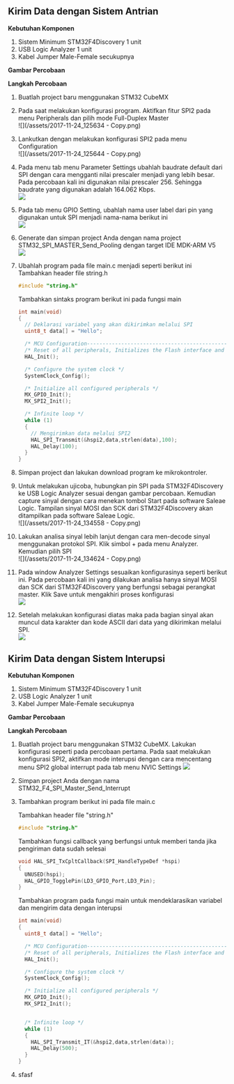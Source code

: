 ## Kirim Data dengan Sistem Antrian

**Kebutuhan Komponen**

1. Sistem Minimum STM32F4Discovery 1 unit
2. USB Logic Analyzer 1 unit
3. Kabel Jumper Male-Female secukupnya

**Gambar Percobaan**

**Langkah Percobaan**

1. Buatlah project baru menggunakan STM32 CubeMX
2. Pada saat melakukan konfigurasi program. Aktifkan fitur SPI2 pada menu Peripherals dan pilih mode Full-Duplex Master  
   ![](/assets/2017-11-24_125634 - Copy.png)

3. Lankutkan dengan melakukan konfigurasi SPI2 pada menu Configuration  
   ![](/assets/2017-11-24_125644 - Copy.png)

4. Pada menu tab menu Parameter Settings ubahlah baudrate default dari SPI dengan cara mengganti nilai prescaler menjadi yang lebih besar. Pada percobaan kali ini digunakan nilai prescaler 256. Sehingga baudrate yang digunakan adalah 164.062 Kbps.  
   ![](/assets/2017-11-24_134521.png)

5. Pada tab menu GPIO Setting, ubahlah nama user label dari pin yang digunakan untuk SPI menjadi nama-nama berikut ini  
   ![](/assets/2017-11-24_125814.png)

6. Generate dan simpan project Anda dengan nama project STM32\_SPI\_MASTER\_Send\_Pooling dengan target IDE MDK-ARM V5  
   ![](/assets/2017-11-24_125917.png)

7. Ubahlah program pada file main.c menjadi seperti berikut ini  
   Tambahkan header file string.h

   ```c
   #include "string.h"
   ```

   Tambahkan sintaks program berikut ini pada fungsi main

   ```c
   int main(void)
   {
     // Deklarasi variabel yang akan dikirimkan melalui SPI
     uint8_t data[] = "Hello";

     /* MCU Configuration----------------------------------------------------------*/
     /* Reset of all peripherals, Initializes the Flash interface and the Systick. */
     HAL_Init();

     /* Configure the system clock */
     SystemClock_Config();

     /* Initialize all configured peripherals */
     MX_GPIO_Init();
     MX_SPI2_Init();

     /* Infinite loop */
     while (1)
     {
       // Mengirimkan data melalui SPI2
       HAL_SPI_Transmit(&hspi2,data,strlen(data),100);
       HAL_Delay(100);
     }
   }
   ```

8. Simpan project dan lakukan download program ke mikrokontroler.

9. Untuk melakukan ujicoba, hubungkan pin SPI pada STM32F4Discovery ke USB Logic Analyzer sesuai dengan gambar percobaan. Kemudian capture sinyal dengan cara menekan tombol Start pada software Saleae Logic. Tampilan sinyal MOSI dan SCK dari STM32F4Discovery akan ditampilkan pada software Saleae Logic.  
   ![](/assets/2017-11-24_134558 - Copy.png)

10. Lakukan analisa sinyal lebih lanjut dengan cara men-decode sinyal menggunakan protokol SPI. Klik simbol + pada menu Analyzer. Kemudian pilih SPI  
    ![](/assets/2017-11-24_134624 - Copy.png)

11. Pada window Analyzer Settings sesuaikan konfigurasinya seperti berikut ini. Pada percobaan kali ini yang dilakukan analisa hanya sinyal MOSI dan SCK dari STM32F4Discovery yang berfungsi sebagai perangkat master. Klik Save untuk mengakhiri proses konfigurasi  
    ![](/assets/2017-11-24_134642.png)

12. Setelah melakukan konfigurasi diatas maka pada bagian sinyal akan muncul data karakter dan kode ASCII dari data yang dikirimkan melalui SPI.  
    ![](/assets/2017-11-24_134716.png)

## Kirim Data dengan Sistem Interupsi

**Kebutuhan Komponen**

1. Sistem Minimum STM32F4Discovery 1 unit
2. USB Logic Analyzer 1 unit
3. Kabel Jumper Male-Female secukupnya

**Gambar Percobaan**

**Langkah Percobaan**

1. Buatlah project baru menggunakan STM32 CubeMX. Lakukan konfigurasi seperti pada percobaan pertama. Pada saat melakukan konfigurasi SPI2, aktifkan mode interupsi dengan cara mencentang menu SPI2 global interrupt pada tab menu NVIC Settings 
   ![](/assets/2017-11-24_143204.png)

2. Simpan project Anda dengan nama STM32\_F4\_SPI\_Master\_Send\_Interrupt   

3. Tambahkan program berikut ini pada file main.c 

   Tambahkan header file "string.h"

   ```c
   #include "string.h"
   ```

   Tambahkan fungsi callback yang berfungsi untuk memberi tanda jika pengiriman data sudah selesai

   ```c
   void HAL_SPI_TxCpltCallback(SPI_HandleTypeDef *hspi)
   {
     UNUSED(hspi);
     HAL_GPIO_TogglePin(LD3_GPIO_Port,LD3_Pin);
   }
   ```

   Tambahkan program pada fungsi main untuk mendeklarasikan variabel dan mengirim data dengan interupsi

   ```c
   int main(void)
   {
     uint8_t data[] = "Hello";

     /* MCU Configuration----------------------------------------------------------*/
     /* Reset of all peripherals, Initializes the Flash interface and the Systick. */
     HAL_Init();

     /* Configure the system clock */
     SystemClock_Config();

     /* Initialize all configured peripherals */
     MX_GPIO_Init();
     MX_SPI2_Init();


     /* Infinite loop */
     while (1)
     {
       HAL_SPI_Transmit_IT(&hspi2,data,strlen(data));
       HAL_Delay(500);
     }
   }
   ```

4. sfasf



